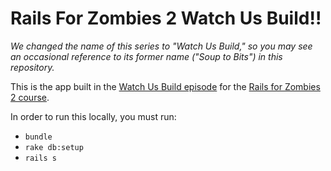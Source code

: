 # Rails For Zombies 2 Watch Us Build!!

*We changed the name of this series to "Watch Us Build," so you may see an occasional reference to its former name ("Soup to Bits") in this repository.*

This is the app built in the [Watch Us Build episode](https://www.codeschool.com/screencasts/build-a-reading-list-app-with-ruby-on-rails) for the [Rails for Zombies 2 course](https://www.codeschool.com/courses/rails-for-zombies-2).

In order to run this locally, you must run:

* `bundle`
* `rake db:setup`
* `rails s`

